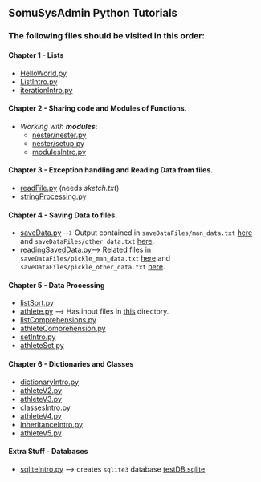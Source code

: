 ## SomuSysAdmin Python Tutorials
### The following files should be visited in this order:

#### Chapter 1 - Lists
- [HelloWorld.py](HelloWorld.py)
- [ListIntro.py](ListIntro.py)
- [iterationIntro.py](iterationIntro.py)

#### Chapter 2 - Sharing code and Modules of Functions. 
- _Working with **modules**_:
    - [nester/nester.py](nester/nester.py)
    - [nester/setup.py](nester/setup.py)
    - [modulesIntro.py](modulesIntro.py)
    
#### Chapter 3 - Exception handling and Reading Data from files.
- [readFile.py](readFile.py) (needs _sketch.txt_)
- [stringProcessing.py](stringProcessing.py)

#### Chapter 4 - Saving Data to files. 
- [saveData.py](saveData.py) --> Output contained in `saveDataFiles/man_data.txt` [here](saveDataFiles/man_data.txt) and `saveDataFiles/other_data.txt` [here](saveDataFiles/other_data.txt). 
- [readingSavedData.py](readingSavedData.py)--> Related files in `saveDataFiles/pickle_man_data.txt` [here](saveDataFiles/pickle_man_data.txt) and `saveDataFiles/pickle_other_data.txt` [here](saveDataFiles/pickle_other_data.txt). 

#### Chapter 5 - Data Processing
- [listSort.py](listSort.py)
- [athlete.py](athlete.py) --> Has input files in [this](athleteTraining/) directory. 
- [listComprehensions.py](listComprehensions.py)
- [athleteComprehension.py](athleteComprehension.py)
- [setIntro.py](setIntro.py)
- [athleteSet.py](athleteSet.py)

#### Chapter 6 - Dictionaries and Classes
- [dictionaryIntro.py](dictionaryIntro.py)
- [athleteV2.py](athleteV2.py)
- [athleteV3.py](athleteV3.py)
- [classesIntro.py](classesIntro.py)
- [athleteV4.py](athleteV4.py)
- [inheritanceIntro.py](inheritanceIntro.py)
- [athleteV5.py](athleteV5.py)

#### Extra Stuff - Databases
- [sqliteIntro.py](sqliteIntro.py) --> creates `sqlite3` database [testDB.sqlite](testDB.sqlite)
